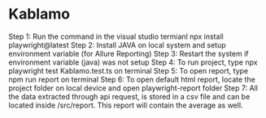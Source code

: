 # Kablamo

Step 1: Run the command in the visual studio termianl npx install playwright@latest
Step 2: Install JAVA on local system and setup environment variable (for Allure Reporting)
Step 3: Restart the system if environment variable (java) was not setup
Step 4: To run project, type npx playwright test Kablamo.test.ts on terminal
Step 5: To open report, type npm run report on terminal
Step 6: To open default html report, locate the project folder on local device and open playwright-report folder
Step 7: All the data extracted through api request, is stored in a csv file and can be located inside /src/report. This report will contain the average as well.
